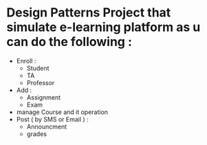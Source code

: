 # Design Patterns Project that simulate e-learning platform as u can do the following :
  - Enroll : 
    - Student
    - TA
    - Professor
  - Add : 
    - Assignment
    - Exam
  - manage Course and it operation
  - Post ( by SMS or Email ) :
    - Announcment
    - grades
